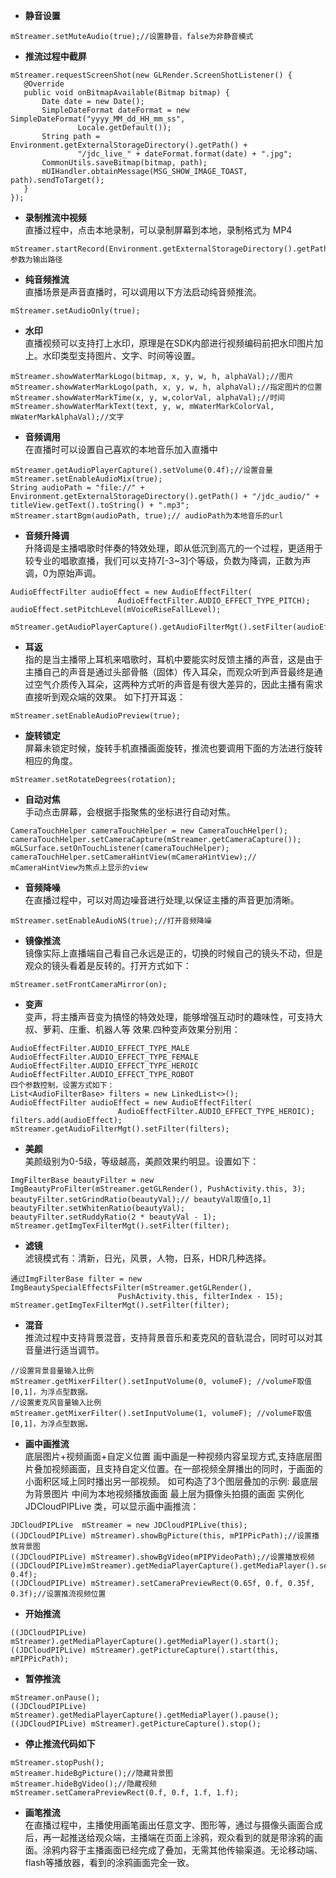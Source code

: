 * **静音设置**  
```
mStreamer.setMuteAudio(true);//设置静音，false为非静音模式  
```
* **推流过程中截屏**
 ```
mStreamer.requestScreenShot(new GLRender.ScreenShotListener() {
    @Override
    public void onBitmapAvailable(Bitmap bitmap) {
        Date date = new Date();
        SimpleDateFormat dateFormat = new SimpleDateFormat("yyyy_MM_dd_HH_mm_ss",
                Locale.getDefault());
        String path = Environment.getExternalStorageDirectory().getPath() +
                "/jdc_live_" + dateFormat.format(date) + ".jpg";
        CommonUtils.saveBitmap(bitmap, path);
        mUIHandler.obtainMessage(MSG_SHOW_IMAGE_TOAST, path).sendToTarget();
    }
});
```
* **录制推流中视频**  
直播过程中，点击本地录制，可以录制屏幕到本地，录制格式为 MP4  
```
mStreamer.startRecord(Environment.getExternalStorageDirectory().getPath()+"/jdc_live_record.mp4");//参数为输出路径
```
* **纯音频推流**  
直播场景是声音直播时，可以调用以下方法启动纯音频推流。  
```
mStreamer.setAudioOnly(true);
```
* **水印**  
直播视频可以支持打上水印，原理是在SDK内部进行视频编码前把水印图片加上。水印类型支持图片、文字、时间等设置。
```
mStreamer.showWaterMarkLogo(bitmap, x, y, w, h, alphaVal);//图片
mStreamer.showWaterMarkLogo(path, x, y, w, h, alphaVal);//指定图片的位置
mStreamer.showWaterMarkTime(x, y, w,colorVal, alphaVal);//时间
mStreamer.showWaterMarkText(text, y, w, mWaterMarkColorVal, mWaterMarkAlphaVal);//文字
```
* **音频调用**  
在直播时可以设置自己喜欢的本地音乐加入直播中
```
mStreamer.getAudioPlayerCapture().setVolume(0.4f);//设置音量
mStreamer.setEnableAudioMix(true);
String audioPath = "file://" + Environment.getExternalStorageDirectory().getPath() + "/jdc_audio/" + titleView.getText().toString() + ".mp3";
mStreamer.startBgm(audioPath, true);// audioPath为本地音乐的url
```
* **音频升降调**  
升降调是主播唱歌时伴奏的特效处理，即从低沉到高亢的一个过程，更适用于较专业的唱歌直播，我们可以支持7[-3~3]个等级，负数为降调，正数为声调，0为原始声调。
```
AudioEffectFilter audioEffect = new AudioEffectFilter(
                        AudioEffectFilter.AUDIO_EFFECT_TYPE_PITCH);
audioEffect.setPitchLevel(mVoiceRiseFallLevel);
               mStreamer.getAudioPlayerCapture().getAudioFilterMgt().setFilter(audioEffect);
```
* **耳返**  
指的是当主播带上耳机来唱歌时，耳机中要能实时反馈主播的声音，这是由于主播自己的声音是通过头部骨骼（固体）传入耳朵，而观众听到声音最终是通过空气介质传入耳朵，这两种方式听的声音是有很大差异的，因此主播有需求直接听到观众端的效果。
如下打开耳返：   
```
mStreamer.setEnableAudioPreview(true);
```
* **旋转锁定**  
屏幕未锁定时候，旋转手机直播画面旋转，推流也要调用下面的方法进行旋转相应的角度。
```
mStreamer.setRotateDegrees(rotation);
```
* **自动对焦**  
手动点击屏幕，会根据手指聚焦的坐标进行自动对焦。
```
CameraTouchHelper cameraTouchHelper = new CameraTouchHelper();
cameraTouchHelper.setCameraCapture(mStreamer.getCameraCapture());
mGLSurface.setOnTouchListener(cameraTouchHelper);
cameraTouchHelper.setCameraHintView(mCameraHintView);// mCameraHintView为焦点上显示的view
```
* **音频降噪**  
在直播过程中，可以对周边噪音进行处理,以保证主播的声音更加清晰。
```
mStreamer.setEnableAudioNS(true);//打开音频降噪
```
* **镜像推流**  
镜像实际上直播端自己看自己永远是正的，切换的时候自己的镜头不动，但是观众的镜头看着是反转的。打开方式如下：
```
mStreamer.setFrontCameraMirror(on);
```
* **变声**  
变声，将主播声音变为搞怪的特效处理，能够增强互动时的趣味性，可支持大叔、萝莉、庄重、机器人等 效果.四种变声效果分别用：
```
AudioEffectFilter.AUDIO_EFFECT_TYPE_MALE
AudioEffectFilter.AUDIO_EFFECT_TYPE_FEMALE
AudioEffectFilter.AUDIO_EFFECT_TYPE_HEROIC
AudioEffectFilter.AUDIO_EFFECT_TYPE_ROBOT
四个参数控制，设置方式如下：
List<AudioFilterBase> filters = new LinkedList<>();
AudioEffectFilter audioEffect = new AudioEffectFilter(
                        AudioEffectFilter.AUDIO_EFFECT_TYPE_HEROIC);
filters.add(audioEffect);
mStreamer.getAudioFilterMgt().setFilter(filters);
```
* **美颜**  
美颜级别为0-5级，等级越高，美颜效果约明显。设置如下：
```
ImgFilterBase beautyFilter = new ImgBeautyProFilter(mStreamer.getGLRender(), PushActivity.this, 3);
beautyFilter.setGrindRatio(beautyVal);// beautyVal取值[o,1]
beautyFilter.setWhitenRatio(beautyVal);
beautyFilter.setRuddyRatio(2 * beautyVal - 1);
mStreamer.getImgTexFilterMgt().setFilter(filter);  
```
* **滤镜**  
滤镜模式有：清新，日光，风景，人物，日系，HDR几种选择。
```
通过ImgFilterBase filter = new ImgBeautySpecialEffectsFilter(mStreamer.getGLRender(),
                        PushActivity.this, filterIndex - 15);
mStreamer.getImgTexFilterMgt().setFilter(filter);
```
* **混音**  
推流过程中支持背景混音，支持背景音乐和麦克风的音轨混合，同时可以对其音量进行适当调节。
```
//设置背景音量输入比例
mStreamer.getMixerFilter().setInputVolume(0, volumeF); //volumeF取值[0,1]，为浮点型数据。
//设置麦克风音量输入比例
mStreamer.getMixerFilter().setInputVolume(1, volumeF); //volumeF取值[0,1]，为浮点型数据。
```
* **画中画推流**   
底层图片+视频画面+自定义位置
画中画是一种视频内容呈现方式,支持底层图片叠加视频画面，且支持自定义位置。在一部视频全屏播出的同时，于画面的小面积区域上同时播出另一部视频。
如可构造了3个图层叠加的示例:
最底层为背景图片
中间为本地视频播放画面
最上层为摄像头拍摄的画面
实例化JDCloudPIPLive  类，可以显示画中画推流：
```
JDCloudPIPLive  mStreamer = new JDCloudPIPLive(this);
((JDCloudPIPLive) mStreamer).showBgPicture(this, mPIPPicPath);//设置播放背景图
((JDCloudPIPLive) mStreamer).showBgVideo(mPIPVideoPath);//设置播放视频
((JDCloudPIPLive)mStreamer).getMediaPlayerCapture().getMediaPlayer().setVolume(0.4f, 0.4f);
((JDCloudPIPLive) mStreamer).setCameraPreviewRect(0.65f, 0.f, 0.35f, 0.3f);//设置推流视频位置
```
* **开始推流**  
```
((JDCloudPIPLive) mStreamer).getMediaPlayerCapture().getMediaPlayer().start();
((JDCloudPIPLive) mStreamer).getPictureCapture().start(this, mPIPPicPath);
```
* **暂停推流**
```
mStreamer.onPause();
((JDCloudPIPLive) mStreamer).getMediaPlayerCapture().getMediaPlayer().pause();
((JDCloudPIPLive) mStreamer).getPictureCapture().stop();
```
* **停止推流代码如下**
```
mStreamer.stopPush();
mStreamer.hideBgPicture();//隐藏背景图
mStreamer.hideBgVideo();//隐藏视频
mStreamer.setCameraPreviewRect(0.f, 0.f, 1.f, 1.f);
```
* **画笔推流**  
在直播过程中，主播使用画笔画出任意文字、图形等，通过与摄像头画面合成后，再一起推送给观众端，主播端在页面上涂鸦，观众看到的就是带涂鸦的画面。涂鸦内容于主播画面已经完成了叠加，无需其他传输渠道。无论移动端、flash等播放器，看到的涂鸦画面完全一致。
